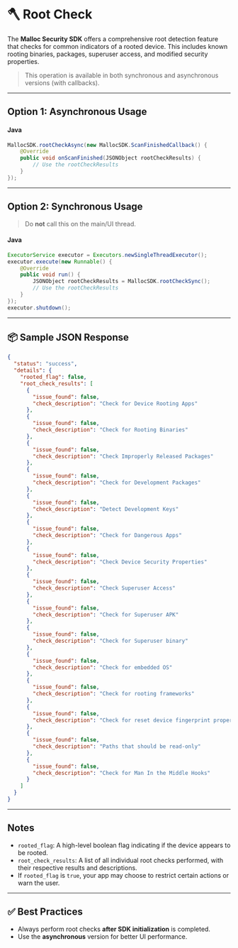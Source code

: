 # 🪓 Root Check

The **Malloc Security SDK** offers a comprehensive root detection feature that checks for common indicators of a rooted device. This includes known rooting binaries, packages, superuser access, and modified security properties.

> This operation is available in both synchronous and asynchronous versions (with callbacks).

---

## Option 1: Asynchronous Usage

####  Java
```java
MallocSDK.rootCheckAsync(new MallocSDK.ScanFinishedCallback() {
    @Override
    public void onScanFinished(JSONObject rootCheckResults) {
        // Use the rootCheckResults
    }
});
```

---

## Option 2: Synchronous Usage

> Do **not** call this on the main/UI thread.

####  Java
```java
ExecutorService executor = Executors.newSingleThreadExecutor();
executor.execute(new Runnable() {
    @Override
    public void run() {
        JSONObject rootCheckResults = MallocSDK.rootCheckSync();
        // Use the rootCheckResults
    }
});
executor.shutdown();
```

---

## 📦 Sample JSON Response

```json
{
  "status": "success",
  "details": {
    "rooted_flag": false,
    "root_check_results": [
      {
        "issue_found": false,
        "check_description": "Check for Device Rooting Apps"
      },
      {
        "issue_found": false,
        "check_description": "Check for Rooting Binaries"
      },
      {
        "issue_found": false,
        "check_description": "Check Improperly Released Packages"
      },
      {
        "issue_found": false,
        "check_description": "Check for Development Packages"
      },
      {
        "issue_found": false,
        "check_description": "Detect Development Keys"
      },
      {
        "issue_found": false,
        "check_description": "Check for Dangerous Apps"
      },
      {
        "issue_found": false,
        "check_description": "Check Device Security Properties"
      },
      {
        "issue_found": false,
        "check_description": "Check Superuser Access"
      },
      {
        "issue_found": false,
        "check_description": "Check for Superuser APK"
      },
      {
        "issue_found": false,
        "check_description": "Check for Superuser binary"
      },
      {
        "issue_found": false,
        "check_description": "Check for embedded OS"
      },
      {
        "issue_found": false,
        "check_description": "Check for rooting frameworks"
      },
      {
        "issue_found": false,
        "check_description": "Check for reset device fingerprint properties"
      },
      {
        "issue_found": false,
        "check_description": "Paths that should be read-only"
      },
      {
        "issue_found": false,
        "check_description": "Check for Man In the Middle Hooks"
      }
    ]
  }
}
```

---

## Notes

- `rooted_flag`: A high-level boolean flag indicating if the device appears to be rooted.
- `root_check_results`: A list of all individual root checks performed, with their respective results and descriptions.
- If `rooted_flag` is `true`, your app may choose to restrict certain actions or warn the user.

---

## ✅ Best Practices

- Always perform root checks **after SDK initialization** is completed.
- Use the **asynchronous** version for better UI performance.
